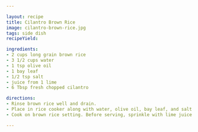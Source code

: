 ```yaml
---

layout: recipe
title: Cilantro Brown Rice
image: cilantro-brown-rice.jpg
tags: side dish
recipeYield: 

ingredients:
- 2 cups long grain brown rice
- 3 1/2 cups water
- 1 tsp olive oil
- 1 bay leaf
- 1/2 tsp salt
- juice from 1 lime
- 6 Tbsp fresh chopped cilantro

directions:
- Rinse brown rice well and drain.
- Place in rice cooker along with water, olive oil, bay leaf, and salt.
- Cook on brown rice setting. Before serving, sprinkle with lime juice and toss gently with cilantro.

---
```


